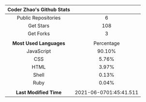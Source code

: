 | **Coder Zhao's Github Stats** | |
|:-:|:-:|
| Public Repositories | 6 |
| Get Stars | 108 |
| Get Forks | 3 |
| | |
| **Most Used Languages** | Percentage |
| JavaScript | 90.10% |
| CSS | 5.76% |
| HTML | 3.97% |
| Shell | 0.13% |
| Ruby | 0.04% |
| | |
| **Last Modified Time** | 2021-06-0701:45:41.511 |